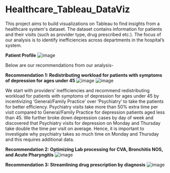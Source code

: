 # Healthcare_Tableau_DataViz

This project aims to build visualizations on Tableau to find insights from a healthcare system's dataset.  The dataset contains information for patients and their visits (such as provider type, drug prescribed etc.). The focus of our analysis is to identify inefficiencies across departments in the hospital’s system. 

**Patient Profile**
![image](https://github.com/user-attachments/assets/b3c8357f-b2c9-4749-a874-db98e6729974)

Below are our recommendations from our analysis- 

**Recommendation 1: Redistributing workload for patients with symptoms of depression for ages under 45**
![image](https://github.com/user-attachments/assets/2823b0da-6e29-4b88-bb69-95fa545c491f)
![image](https://github.com/user-attachments/assets/46686677-7ac7-43eb-8207-3b4bf2399255)

We start with providers’ inefficiencies and recommend redistributing workload for patients with symptoms of depression for ages under 45 by incentivizing ‘General/Family Practice’ over ‘Psychiatry’ to take the patients for better efficiency. Psychiatry visits take more than 50% extra time per visit compared to General/Family Practice for depression patients aged less than 45. We further broke down depression cases by day of week and discovered that Psychiatry visits for depression on Monday and Thursday take double the time per visit on average. Hence, it is important to investigate why psychiatry takes so much time on Monday and Thursday and this requires additional data.  

**Recommendation 2: Optimizing Lab processing for CVA, Bronchitis NOS, and Acute Pharyngitis**
![image](https://github.com/user-attachments/assets/8acbf4eb-492e-41be-9fc4-c664aae5c883)

**Recommendation 3: Streamlining drug prescription by diagnosis**
![image](https://github.com/user-attachments/assets/0cbc882f-5e04-46fa-860d-d51e39477a0d)




